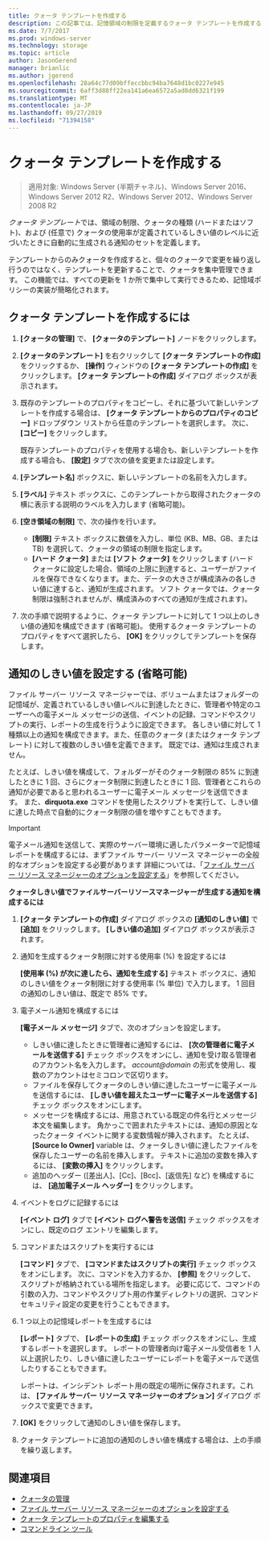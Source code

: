 ```yaml
---
title: クォータ テンプレートを作成する
description: この記事では、記憶領域の制限を定義するクォータ テンプレートを作成する方法を説明します。
ms.date: 7/7/2017
ms.prod: windows-server
ms.technology: storage
ms.topic: article
author: JasonGerend
manager: brianlic
ms.author: jgerend
ms.openlocfilehash: 28a64c77d09bffeccbbc94ba7648d1bc0227e945
ms.sourcegitcommit: 6aff3d88ff22ea141a6ea6572a5ad8dd6321f199
ms.translationtype: MT
ms.contentlocale: ja-JP
ms.lasthandoff: 09/27/2019
ms.locfileid: "71394158"
---
```

# <a name="create-a-quota-template"></a>クォータ テンプレートを作成する

> 適用対象: Windows Server (半期チャネル)、Windows Server 2016、Windows Server 2012 R2、Windows Server 2012、Windows Server 2008 R2

*クォータ テンプレート*では、領域の制限、クォータの種類 (ハードまたはソフト)、および (任意で) クォータの使用率が定義されているしきい値のレベルに近づいたときに自動的に生成される通知のセットを定義します。

テンプレートからのみクォータを作成すると、個々のクォータで変更を繰り返し行うのではなく、テンプレートを更新することで、クォータを集中管理できます。 この機能では、すべての更新を 1 か所で集中して実行できるため、記憶域ポリシーの実装が簡略化されます。

## <a name="to-create-a-quota-template"></a>クォータ テンプレートを作成するには

1.  **[クォータの管理]** で、 **[クォータのテンプレート]** ノードをクリックします。

2.  **[クォータのテンプレート]** を右クリックして **[クォータ テンプレートの作成]** をクリックするか、 **[操作]** ウィンドウの **[クォータ テンプレートの作成]** をクリックします。 **[クォータ テンプレートの作成]** ダイアログ ボックスが表示されます。

3.  既存のテンプレートのプロパティをコピーし、それに基づいて新しいテンプレートを作成する場合は、 **[クォータ テンプレートからのプロパティのコピー]** ドロップダウン リストから任意のテンプレートを選択します。 次に、 **[コピー]** をクリックします。

    既存テンプレートのプロパティを使用する場合も、新しいテンプレートを作成する場合も、 **[設定]** タブで次の値を変更または設定します。

4.  **[テンプレート名]** ボックスに、新しいテンプレートの名前を入力します。

5.  **[ラベル]** テキスト ボックスに、このテンプレートから取得されたクォータの横に表示する説明のラベルを入力します (省略可能)。

6.  **[空き領域の制限]** で、次の操作を行います。

    -   **[制限]** テキスト ボックスに数値を入力し、単位 (KB、MB、GB、または TB) を選択して、クォータの領域の制限を指定します。
    -   **[ハード クォータ]** または **[ソフト クォータ]** をクリックします (ハード クォータに設定した場合、領域の上限に到達すると、ユーザーがファイルを保存できなくなります。また、データの大きさが構成済みの各しきい値に達すると、通知が生成されます。 ソフト クォータでは、クォータ制限は強制されませんが、構成済みのすべての通知が生成されます)。

7.  次の手順で説明するように、クォータ テンプレートに対して 1 つ以上のしきい値の通知を構成できます (省略可能)。 使用するクォータ テンプレートのプロパティをすべて選択したら、 **[OK]** をクリックしてテンプレートを保存します。

## <a name="setting-optional-notification-thresholds"></a>通知のしきい値を設定する (省略可能)

ファイル サーバー リソース マネージャーでは、ボリュームまたはフォルダーの記憶域が、定義されているしきい値レベルに到達したときに、管理者や特定のユーザーへの電子メール メッセージの送信、イベントの記録、コマンドやスクリプトの実行、レポートの生成を行うように設定できます。 各しきい値に対して 1 種類以上の通知を構成できます。また、任意のクォータ (またはクォータ テンプレート) に対して複数のしきい値を定義できます。 既定では、通知は生成されません。

たとえば、しきい値を構成して、フォルダーがそのクォータ制限の 85% に到達したときに 1 回、さらにクォータ制限に到達したときに 1 回、管理者とこれらの通知が必要であると思われるユーザーに電子メール メッセージを送信できます。 また、**dirquota.exe** コマンドを使用したスクリプトを実行して、しきい値に達した時点で自動的にクォータ制限の値を増やすこともできます。

> [!Important]
> 電子メール通知を送信して、実際のサーバー環境に適したパラメーターで記憶域レポートを構成するには、まずファイル サーバー リソース マネージャーの全般的なオプションを設定する必要があります 詳細については、「[ファイル サーバー リソース マネージャーのオプションを設定する](setting-file-server-resource-manager-options.md)」を参照してください。

**クォータしきい値でファイルサーバーリソースマネージャーが生成する通知を構成するには**

1. **[クォータ テンプレートの作成]** ダイアログ ボックスの **[通知のしきい値]** で **[追加]** をクリックします。 **[しきい値の追加]** ダイアログ ボックスが表示されます。

2. 通知を生成するクォータ制限に対する使用率 (%) を設定するには

   **[使用率 (%) が次に達したら、通知を生成する]** テキスト ボックスに、通知のしきい値をクォータ制限に対する使用率 (% 単位) で入力します。 1 回目の通知のしきい値は、既定で 85% です。

3. 電子メール通知を構成するには

   **[電子メール メッセージ]** タブで、次のオプションを設定します。

   - しきい値に達したときに管理者に通知するには、 **[次の管理者に電子メールを送信する]** チェック ボックスをオンにし、通知を受け取る管理者のアカウント名を入力します。 <em>account@domain</em>  の形式を使用し、複数のアカウントはセミコロンで区切ります。
   - ファイルを保存してクォータのしきい値に達したユーザーに電子メールを送信するには、 **[しきい値を超えたユーザーに電子メールを送信する]** チェック ボックスをオンにします。
   - メッセージを構成するには、用意されている既定の件名行とメッセージ本文を編集します。 角かっこで囲まれたテキストには、通知の原因となったクォータ イベントに関する変数情報が挿入されます。 たとえば、 **\[Source Io Owner\]** variable は、クォータしきい値に達したファイルを保存したユーザーの名前を挿入します。 テキストに追加の変数を挿入するには、 **[変数の挿入]** をクリックします。
   - 追加のヘッダー ([差出人]、[Cc]、[Bcc]、[返信先] など) を構成するには、 **[追加電子メール ヘッダー]** をクリックします。

4. イベントをログに記録するには

   **[イベント ログ]** タブで **[イベント ログへ警告を送信]** チェック ボックスをオンにし、既定のログ エントリを編集します。

5. コマンドまたはスクリプトを実行するには

   **[コマンド]** タブで、 **[コマンドまたはスクリプトの実行]** チェック ボックスをオンにします。 次に、コマンドを入力するか、 **[参照]** をクリックして、スクリプトが格納されている場所を指定します。 必要に応じて、コマンドの引数の入力、コマンドやスクリプト用の作業ディレクトリの選択、コマンド セキュリティ設定の変更を行うこともできます。

6. 1 つ以上の記憶域レポートを生成するには

   **[レポート]** タブで、 **[レポートの生成]** チェック ボックスをオンにし、生成するレポートを選択します。 レポートの管理者向け電子メール受信者を 1 人以上選択したり、しきい値に達したユーザーにレポートを電子メールで送信したりすることもできます。

   レポートは、インシデント レポート用の既定の場所に保存されます。これは、 **[ファイル サーバー リソース マネージャーのオプション]** ダイアログ ボックスで変更できます。

7. **[OK]** をクリックして通知のしきい値を保存します。

8. クォータ テンプレートに追加の通知のしきい値を構成する場合は、上の手順を繰り返します。

## <a name="see-also"></a>関連項目

-   [クォータの管理](quota-management.md)
-    [ファイル サーバー リソース マネージャーのオプションを設定する](setting-file-server-resource-manager-options.md)
-   [クォータ テンプレートのプロパティを編集する](edit-quota-template-properties.md)
-   [コマンドライン ツール](command-line-tools.md)


